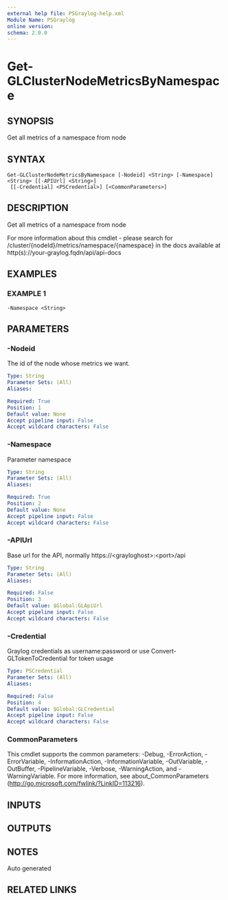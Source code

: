 ```yaml
---
external help file: PSGraylog-help.xml
Module Name: PSGraylog
online version:
schema: 2.0.0
---
```


# Get-GLClusterNodeMetricsByNamespace

## SYNOPSIS
Get all metrics of a namespace from node

## SYNTAX

```
Get-GLClusterNodeMetricsByNamespace [-Nodeid] <String> [-Namespace] <String> [[-APIUrl] <String>]
 [[-Credential] <PSCredential>] [<CommonParameters>]
```

## DESCRIPTION
Get all metrics of a namespace from node


For more information about this cmdlet - please search for /cluster/{nodeId}/metrics/namespace/{namespace} in the docs available at http(s)://your-graylog.fqdn/api/api-docs

## EXAMPLES

### EXAMPLE 1
```
-Namespace <String>
```

## PARAMETERS

### -Nodeid
The id of the node whose metrics we want.

```yaml
Type: String
Parameter Sets: (All)
Aliases:

Required: True
Position: 1
Default value: None
Accept pipeline input: False
Accept wildcard characters: False
```

### -Namespace
Parameter namespace

```yaml
Type: String
Parameter Sets: (All)
Aliases:

Required: True
Position: 2
Default value: None
Accept pipeline input: False
Accept wildcard characters: False
```

### -APIUrl
Base url for the API, normally https://\<grayloghost\>:\<port\>/api

```yaml
Type: String
Parameter Sets: (All)
Aliases:

Required: False
Position: 3
Default value: $Global:GLApiUrl
Accept pipeline input: False
Accept wildcard characters: False
```

### -Credential
Graylog credentials as username:password or use Convert-GLTokenToCredential for token usage

```yaml
Type: PSCredential
Parameter Sets: (All)
Aliases:

Required: False
Position: 4
Default value: $Global:GLCredential
Accept pipeline input: False
Accept wildcard characters: False
```

### CommonParameters
This cmdlet supports the common parameters: -Debug, -ErrorAction, -ErrorVariable, -InformationAction, -InformationVariable, -OutVariable, -OutBuffer, -PipelineVariable, -Verbose, -WarningAction, and -WarningVariable. For more information, see about_CommonParameters (http://go.microsoft.com/fwlink/?LinkID=113216).

## INPUTS

## OUTPUTS

## NOTES
Auto generated

## RELATED LINKS
